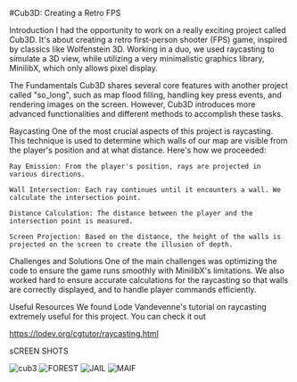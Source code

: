 #Cub3D: Creating a Retro FPS

Introduction I had the opportunity to work on a really exciting project called Cub3D. It's about creating a retro first-person shooter (FPS) game, inspired by classics like Wolfenstein 3D. Working in a duo, we used raycasting to simulate a 3D view, while utilizing a very minimalistic graphics library, MinilibX, which only allows pixel display.

The Fundamentals Cub3D shares several core features with another project called "so_long", such as map flood filling, handling key press events, and rendering images on the screen. However, Cub3D introduces more advanced functionalities and different methods to accomplish these tasks.

Raycasting One of the most crucial aspects of this project is raycasting. This technique is used to determine which walls of our map are visible from the player's position and at what distance. Here's how we proceeded:

    Ray Emission: From the player's position, rays are projected in various directions.

    Wall Intersection: Each ray continues until it encounters a wall. We calculate the intersection point.

    Distance Calculation: The distance between the player and the intersection point is measured.

    Screen Projection: Based on the distance, the height of the walls is projected on the screen to create the illusion of depth.

Challenges and Solutions One of the main challenges was optimizing the code to ensure the game runs smoothly with MinilibX's limitations. We also worked hard to ensure accurate calculations for the raycasting so that walls are correctly displayed, and to handle player commands efficiently.

Useful Resources We found Lode Vandevenne's tutorial on raycasting extremely useful for this project. 
You can check it out 

https://lodev.org/cgtutor/raycasting.html

sCREEN SHOTS

![cub3](https://github.com/user-attachments/assets/cbe0e3a8-d6bc-4c9f-8f0a-49f644f1206f)
![FOREST](https://github.com/user-attachments/assets/3bad853a-47a1-4c51-99b0-6dae17dff0f6)
![JAIL](https://github.com/user-attachments/assets/d340195e-be17-4946-8526-fb7ebed54a27)
![MAIF](https://github.com/user-attachments/assets/4266a2d6-9e31-4f4b-b2a4-fd90f085de4f)
